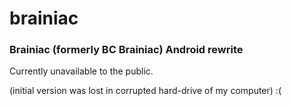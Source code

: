 # brainiac
### Brainiac (formerly BC Brainiac) Android rewrite


Currently unavailable to the public.

(initial version was lost in corrupted hard-drive of my computer) :(
